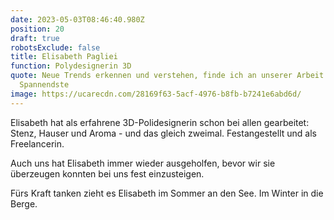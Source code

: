 ```yaml
---
date: 2023-05-03T08:46:40.980Z
position: 20
draft: true
robotsExclude: false
title: Elisabeth Pagliei
function: Polydesignerin 3D
quote: Neue Trends erkennen und verstehen, finde ich an unserer Arbeit mit das
  Spannendste
image: https://ucarecdn.com/28169f63-5acf-4976-b8fb-b7241e6abd6d/
---
```

Elisabeth hat als erfahrene 3D-Polidesignerin schon bei allen gearbeitet: Stenz, Hauser und Aroma - und das gleich zweimal. Festangestellt und als Freelancerin. 

Auch uns hat Elisabeth immer wieder ausgeholfen, bevor wir sie überzeugen konnten bei uns fest einzusteigen.

Fürs Kraft tanken zieht es Elisabeth im Sommer an den See. Im Winter in die Berge.